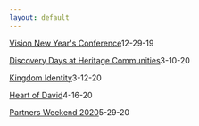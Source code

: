 ```yaml
---
layout: default
---
```


[Vision New Year's Conference](https://mstarevents.com/vision2019)12-29-19

[Discovery Days at Heritage Communities](https://www.heritagecommunities.org/)3-10-20

[Kingdom Identity](https://mstarevents.com/50plus)3-12-20

[Heart of David](https://mstarevents.com/heartofdavid)4-16-20

[Partners Weekend 2020](https://mstarevents.com/pw20)5-29-20

